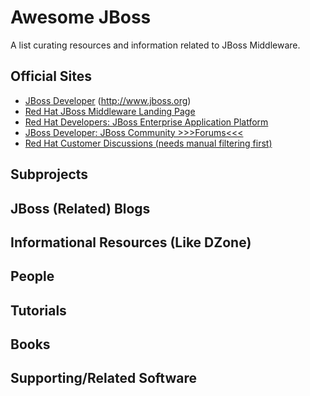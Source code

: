 # Awesome JBoss

A list curating resources and information related to JBoss Middleware.

## Official Sites
* [JBoss Developer](http://www.jboss.org) (http://www.jboss.org)
* [Red Hat JBoss Middleware Landing Page](http://www.redhat.com/en/technologies/jboss-middleware)
* [Red Hat Developers: JBoss Enterprise Application Platform](http://developers.redhat.com/products/eap/overview/) 
* [JBoss Developer: JBoss Community >>>Forums<<<](http://www.jboss.org/forums)
* [Red Hat Customer Discussions (needs manual filtering first)](https://access.redhat.com/discussions?keyword=&name=&product=All&category=All&tags=All)

## Subprojects


## JBoss (Related) Blogs


## Informational Resources (Like DZone)


## People


## Tutorials


## Books


## Supporting/Related Software

